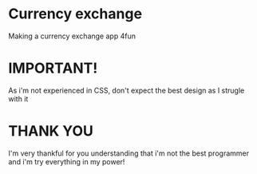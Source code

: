 # Currency exchange
 Making a currency exchange app 4fun

 # IMPORTANT!

 As i'm not experienced in CSS, don't expect the best design as I strugle with it

 # THANK YOU

 I'm very thankful for you understanding that i'm not the best programmer and i'm try everything in my power!